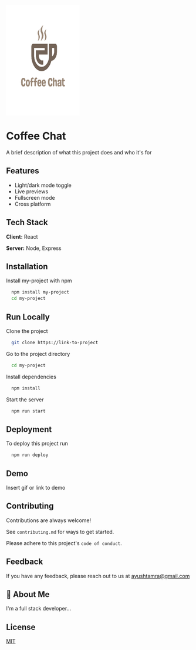 
<img align="center" src="images/Coffee.svg" width=200 height=300>

    
# Coffee Chat

A brief description of what this project does and who it's for


## Features

- Light/dark mode toggle
- Live previews
- Fullscreen mode
- Cross platform

  
## Tech Stack

**Client:** React

**Server:** Node, Express

  
## Installation

Install my-project with npm

```bash
  npm install my-project
  cd my-project
```
    
## Run Locally

Clone the project

```bash
  git clone https://link-to-project
```

Go to the project directory

```bash
  cd my-project
```

Install dependencies

```bash
  npm install
```

Start the server

```bash
  npm run start
```

  
## Deployment

To deploy this project run

```bash
  npm run deploy
```

  
## Demo

Insert gif or link to demo

  
## Contributing

Contributions are always welcome!

See `contributing.md` for ways to get started.

Please adhere to this project's `code of conduct`.

  
## Feedback

If you have any feedback, please reach out to us at ayushtamra@gmail.com

  
## 🚀 About Me
I'm a full stack developer...

  
## License

[MIT](https://choosealicense.com/licenses/mit/)

  
